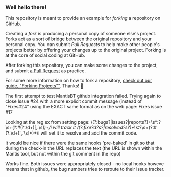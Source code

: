 ### Well hello there!

This repository is meant to provide an example for *forking* a repository on GitHub.

Creating a *fork* is producing a personal copy of someone else's project. Forks act as a sort of bridge between the original repository and your personal copy. You can submit *Pull Requests* to help make other people's projects better by offering your changes up to the original project. Forking is at the core of social coding at GitHub.

After forking this repository, you can make some changes to the project, and submit [a Pull Request](https://github.com/octocat/Spoon-Knife/pulls) as practice.

For some more information on how to fork a repository, [check out our guide, "Forking Projects""](http://guides.github.com/overviews/forking/). Thanks! :sparkling_heart:

The first attempt to test MantisBT github integration failed.
Trying again to close Issue #24 with a more explicit commit message
(instead of "Fixes#24" using the EXACT same format as on the web page: Fixes issue #17

Looking at the reg ex from setting page:
/(?:bugs?|issues?|reports?)+\s*:?\s+(?:#(?:\d+)[,\.\s]*)+/i
will track it
/(?:fixe?d?s?|resolved?s?)+\s*:?\s+(?:#(?:\d+)[,\.\s]*)+/i
will set it to resolve and add the commit code.

It would be nice if there were the same hooks 'pre-baked' in git so
that during the check-in the URL replaces the text (the URL is shown
within the Mantis tool, but not within the git comment in the repo)

Works fine. Both issues were appropriately closed - no local hooks howeve
means that in github, the bug numbers tries to reroute to their issue
tracker.
